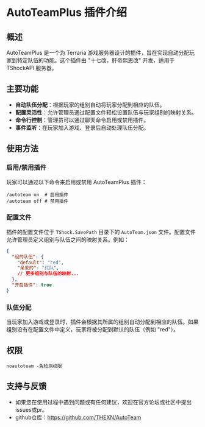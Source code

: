 # AutoTeamPlus 插件介绍

## 概述

AutoTeamPlus 是一个为 Terraria 游戏服务器设计的插件，旨在实现自动分配玩家到特定队伍的功能。这个插件由 "十七改，肝帝熙恩改" 开发，适用于 TShockAPI 服务器。

## 主要功能

- **自动队伍分配**：根据玩家的组别自动将玩家分配到相应的队伍。
- **配置灵活性**：允许管理员通过配置文件轻松设置队伍与玩家组别的映射关系。
- **命令行控制**：管理员可以通过聊天命令启用或禁用插件。
- **事件监听**：在玩家加入游戏、登录后自动处理队伍分配。

## 使用方法

### 启用/禁用插件

玩家可以通过以下命令来启用或禁用 AutoTeamPlus 插件：

```
/autoteam on  # 启用插件
/autoteam off # 禁用插件
```

### 配置文件

插件的配置文件位于 `TShock.SavePath` 目录下的 `AutoTeam.json` 文件。配置文件允许管理员定义组别与队伍之间的映射关系。例如：

```json
{
  "组的队伍": {
    "default": "red",
    "亲爱的": "红队",
    // 更多组别与队伍的映射...
  },
  "开启插件": true
}
```

### 队伍分配

当玩家加入游戏或登录时，插件会根据其所属的组别自动分配到相应的队伍。如果组别没有在配置文件中定义，玩家将被分配到默认的队伍（例如 "red"）。


## 权限

```
noautoteam -免检测权限
```

## 支持与反馈
- 如果您在使用过程中遇到问题或有任何建议，欢迎在官方论坛或社区中提出issues或pr。
- github仓库：https://github.com/THEXN/AutoTeam
